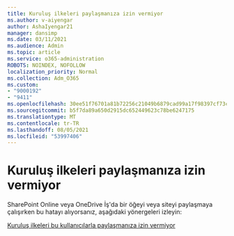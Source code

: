 ```yaml
---
title: Kuruluş ilkeleri paylaşmanıza izin vermiyor
ms.author: v-aiyengar
author: AshaIyengar21
manager: dansimp
ms.date: 03/11/2021
ms.audience: Admin
ms.topic: article
ms.service: o365-administration
ROBOTS: NOINDEX, NOFOLLOW
localization_priority: Normal
ms.collection: Adm_O365
ms.custom:
- "9000192"
- "9411"
ms.openlocfilehash: 30ee51f76701a81b72256c21049b6879cad99a17f98397cf73c8ce85d910867f
ms.sourcegitcommit: b5f7da89a650d2915dc652449623c78be6247175
ms.translationtype: MT
ms.contentlocale: tr-TR
ms.lasthandoff: 08/05/2021
ms.locfileid: "53997406"
---
```

# <a name="your-organizations-policies-do-not-allow-you-to-share"></a>Kuruluş ilkeleri paylaşmanıza izin vermiyor

SharePoint Online veya OneDrive İş'da bir öğeyi veya siteyi paylaşmaya çalışırken bu hatayı alıyorsanız, aşağıdaki yönergeleri izleyin:
 
[Kuruluş ilkeleri bu kullanıcılarla paylaşmanıza izin vermiyor](https://docs.microsoft.com/sharepoint/troubleshoot/sharing-and-permissions/organization-policies-do-not-allow-you-to-share-with-users-error)